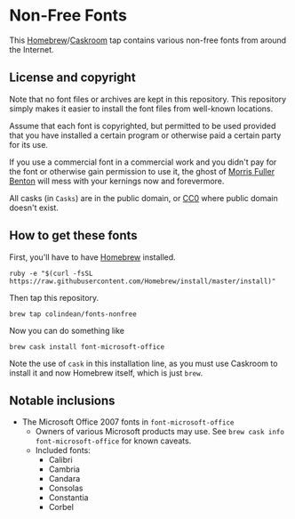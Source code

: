 # Non-Free Fonts

This [Homebrew](http://brew.sh)/[Caskroom](http://caskroom.io) tap contains
various non-free fonts from around the Internet.

## License and copyright

Note that no font files or archives are kept in this repository. This repository
simply makes it easier to install the font files from well-known locations.

Assume that each font is copyrighted, but permitted to be used provided that you
have installed a certain program or otherwise paid a certain party for its use.

If you use a commercial font in a commercial work and you didn't pay for
the font or otherwise gain permission to use it, the ghost of
[Morris Fuller Benton](https://en.wikipedia.org/wiki/Morris_Fuller_Benton) will
mess with your kernings now and forevermore.

All casks (in `Casks`) are in the public domain, or [CC0] where public domain
doesn't exist.

[CC0]: https://creativecommons.org/publicdomain/zero/1.0/

## How to get these fonts

First, you'll have to have [Homebrew](http://brew.sh) installed.

    ruby -e "$(curl -fsSL https://raw.githubusercontent.com/Homebrew/install/master/install)"

Then tap this repository.

    brew tap colindean/fonts-nonfree

Now you can do something like

    brew cask install font-microsoft-office

Note the use of `cask` in this installation line, as you must use Caskroom to
install it and now Homebrew itself, which is just `brew`.

## Notable inclusions

* The Microsoft Office 2007 fonts in `font-microsoft-office`
  * Owners of various Microsoft products may use. See 
    `brew cask info font-microsoft-office` for known caveats.
  * Included fonts:
    * Calibri
    * Cambria
    * Candara
    * Consolas
    * Constantia
    * Corbel
